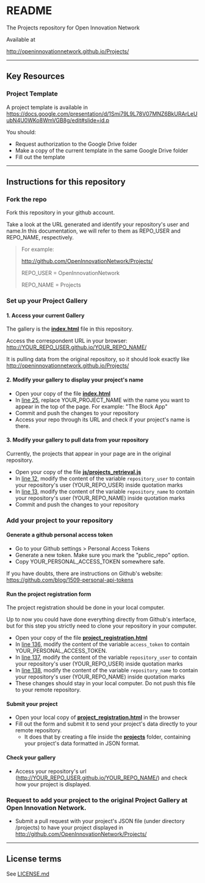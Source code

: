 # README
The Projects repository for Open Innovation Network

Available at

http://openinnovationnetwork.github.io/Projects/

---

## Key Resources

### Project Template

A project template is available in https://docs.google.com/presentation/d/1Smi79L9L78V07MNZ6BkURArLeUubN4U0WKo8WmVGB8g/edit#slide=id.p

You should:

* Request authorization to the Google Drive folder
* Make a copy of the current template in the same Google Drive folder
* Fill out the template

---

## Instructions for this repository

### Fork the repo

Fork this repository in your github account.

Take a look at the URL generated and identify your repository's user and name.In this documentation, we will refer to them as REPO_USER and REPO_NAME, respectively.

>
> For example:
>
> http://github.com/OpenInnovationNetwork/Projects/
>
> REPO_USER = OpenInnovationNetwork
>
> REPO_NAME = Projects
>

### Set up your Project Gallery

#### 1. Access your current Gallery

The gallery is the [**index.html**](https://github.com/OpenInnovationNetwork/Projects/blob/gh-pages/index.html) file in this repository.

Access the correspondent URL in your browser:
http://YOUR_REPO_USER.github.io/YOUR_REPO_NAME/

It is pulling data from the original repository, so it should look exactly like http://openinnovationnetwork.github.io/Projects/


#### 2. Modify your gallery to display your project's name

* Open your copy of the file [**index.html**](https://github.com/OpenInnovationNetwork/Projects/blob/gh-pages/index.html)
* In [line 25](https://github.com/OpenInnovationNetwork/Projects/blob/gh-pages/index.html#L25), replace YOUR_PROJECT_NAME with the name you want to appear in the top of the page. For example: "The Block App"
* Commit and push the changes to your repository
* Access your repo through its URL and check if your project's name is there.


#### 3. Modify your gallery to pull data from your repository

Currently, the projects that appear in your page are in the original repository.

* Open your copy of the file [**js/projects_retrieval.js**](https://github.com/OpenInnovationNetwork/Projects/blob/gh-pages/js/projects_retrieval.js)
* In [line 12](https://github.com/OpenInnovationNetwork/Projects/blob/gh-pages/js/projects_retrieval.js#L12), modify the content of the variable ```repository_user``` to contain your repository's user (YOUR_REPO_USER) inside quotation marks
* In [line 13](https://github.com/OpenInnovationNetwork/Projects/blob/gh-pages/js/projects_retrieval.js#L13), modify the content of the variable ```repository_name``` to contain your repository's user (YOUR_REPO_NAME) inside quotation marks
* Commit and push the changes to your repository



### Add your project to your repository

#### Generate a github personal access token

* Go to your Github settings > Personal Access Tokens
* Generate a new token. Make sure you mark the "public_repo" option.
* Copy YOUR_PERSONAL_ACCESS_TOKEN somewhere safe.

If you have doubts, there are instructions on Github's website: https://github.com/blog/1509-personal-api-tokens

#### Run the project registration form

The project registration should be done in your local computer.

Up to now you could have done everything directly from Github's interface, but for this step you strictly need to clone your repository in your computer.

* Open your copy of the file [**project_registration.html**](https://github.com/OpenInnovationNetwork/Projects/blob/gh-pages/project_registration.html)
* In [line 136](https://github.com/OpenInnovationNetwork/Projects/blob/gh-pages/project_registration.html#L136), modify the content of the variable ```access_token``` to contain 
 YOUR_PERSONAL_ACCESS_TOKEN.
* In [line 137](https://github.com/OpenInnovationNetwork/Projects/blob/gh-pages/project_registration.html#L137), modify the content of the variable ```repository_user``` to contain your repository's user (YOUR_REPO_USER) inside quotation marks
* In [line 138](https://github.com/OpenInnovationNetwork/Projects/blob/gh-pages/project_registration.html#L138), modify the content of the variable ```repository_name``` to contain your repository's user (YOUR_REPO_NAME) inside quotation marks
* These changes should stay in your local computer. Do not push this file to your remote repository.


#### Submit your project

* Open your local copy of [**project_registration.html**](https://github.com/OpenInnovationNetwork/Projects/blob/gh-pages/project_registration.html) in the browser
* Fill out the form and submit it to send your project's data directly to your remote repository.
  - It does that by creating a file inside the [**projects**](https://github.com/OpenInnovationNetwork/Projects/tree/gh-pages/projects) folder, containing your project's data formatted in JSON format.


#### Check your gallery

* Access your repository's url (http://YOUR_REPO_USER.github.io/YOUR_REPO_NAME/) and check how your project is displayed.


### Request to add your project to the original Project Gallery at Open Innovation Network.

* Submit a pull request with your project's JSON file (under directory /projects) to have your project displayed in http://github.com/OpenInnovationNetwork/Projects/





---





## License terms

See [LICENSE.md](https://github.com/OpenInnovationNetwork/Projects/blob/gh-pages/LICENSE.md)